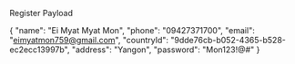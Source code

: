 Register Payload

{
  "name": "Ei Myat Myat Mon",
  "phone": "09427371700",
  "email": "eimyatmon759@gmail.com",
  "countryId": "9dde76cb-b052-4365-b528-ec2ecc13997b",
  "address": "Yangon",
  "password": "Mon123!@#"
}
